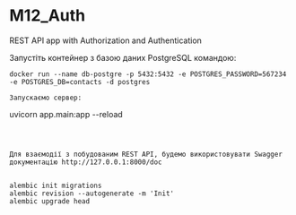 # M12_Auth
 REST API  app with Authorization and Authentication


Запустіть контейнер з базою даних PostgreSQL командою:

```
docker run --name db-postgre -p 5432:5432 -e POSTGRES_PASSWORD=567234 -e POSTGRES_DB=contacts -d postgres

Запускаємо сервер:

```
uvicorn app.main:app --reload
```



Для взаємодії з побудованим REST API, будемо використовувати Swagger документацію http://127.0.0.1:8000/doc


alembic init migrations
alembic revision --autogenerate -m 'Init'
alembic upgrade head